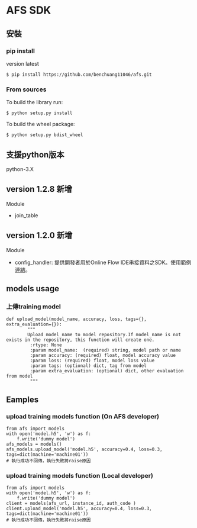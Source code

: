 # AFS SDK

## 安裝
### pip install


version latest
```
$ pip install https://github.com/benchuang11046/afs.git
```

### From sources

To build the library run:
```
$ python setup.py install
```

To build the wheel package:
```
$ python setup.py bdist_wheel
```

## 支援python版本
python-3.X

## version 1.2.8 新增
Module
 
* join_table

## version 1.2.0 新增
Module

* config_handler: 提供開發者用於Online Flow IDE串接資料之SDK。使用範例[連結](examples/adder/adder_0509.md)。


## models usage
### 上傳training model
```
def upload_model(model_name, accuracy, loss, tags={}, extra_evaluation={}):
        """
        Upload model_name to model repository.If model_name is not exists in the repository, this function will create one.
         :rtype: None
         :param model_name:  (required) string, model path or name
         :param accuracy: (required) float, model accuracy value
         :param loss: (required) float, model loss value
         :param tags: (optional) dict, tag from model
         :param extra_evaluation: (optional) dict, other evaluation from model
         """
```


## Eamples
### upload training models function (On AFS developer)
```
from afs import models
with open('model.h5', 'w') as f:
    f.write('dummy model')
afs_models = models()
afs_models.upload_model('model.h5', accuracy=0.4, loss=0.3, tags=dict(machine='machine01'))
# 執行成功不回傳，執行失敗將raise原因
```


### upload training models function (Local developer)
```
from afs import models
with open('model.h5', 'w') as f:
    f.write('dummy model')
client = models(afs_url, instance_id, auth_code )
client.upload_model('model.h5', accuracy=0.4, loss=0.3, tags=dict(machine='machine01'))
# 執行成功不回傳，執行失敗將raise原因
```
